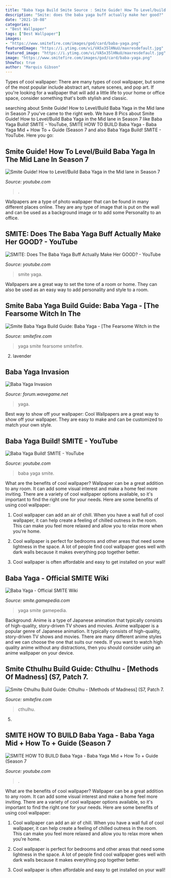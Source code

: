 ```yaml
---
title: "Baba Yaga Build Smite Source : Smite Guide! How To Level/build Baba Yaga In The Mid Lane In Season 7"
description: "Smite: does the baba yaga buff actually make her good?"
date: "2021-10-08"
categories:
- "Best Wallpaper"
tags: ["Best Wallpaper"]
images:
- "https://www.smitefire.com/images/god/card/baba-yaga.png"
featuredImage: "https://i.ytimg.com/vi/VA5x35lHNuU/maxresdefault.jpg"
featured_image: "https://i.ytimg.com/vi/VA5x35lHNuU/maxresdefault.jpg"
image: "https://www.smitefire.com/images/god/card/baba-yaga.png"
ShowToc: true
author: "Marquis Gibson"
---
```



Types of cool wallpaper:
There are many types of cool wallpaper, but some of the most popular include abstract art, nature scenes, and pop art. If you're looking for a wallpaper that will add a little life to your home or office space, consider something that's both stylish and classic.

	

		
searching about Smite Guide! How to Level/Build Baba Yaga in the Mid lane in Season 7 you've came to the right web. We have 8 Pics about Smite Guide! How to Level/Build Baba Yaga in the Mid lane in Season 7 like Baba Yaga Build! SMITE - YouTube, SMITE HOW TO BUILD Baba Yaga - Baba Yaga Mid + How To + Guide (Season 7 and also Baba Yaga Build! SMITE - YouTube. Here you go:
		
    
## Smite Guide! How To Level/Build Baba Yaga In The Mid Lane In Season 7

<img loading=lazy src="https://i.ytimg.com/vi/NoUCiMenyOA/maxresdefault.jpg" onerror="this.onerror=null;this.src='https://tse4.mm.bing.net/th?id=OIP.oDcENsvUMBtKLIyaIwclYQHaEK&amp;pid=15.1';" alt="Smite Guide! How to Level/Build Baba Yaga in the Mid lane in Season 7">

_Source: youtube.com_

>. 

	



Wallpapers are a type of photo wallpaper that can be found in many different places online. They are any type of image that is put on the wall and can be used as a background image or to add some Personality to an office.

    
## SMITE: Does The Baba Yaga Buff Actually Make Her GOOD? - YouTube

<img loading=lazy src="https://i.ytimg.com/vi/VA5x35lHNuU/maxresdefault.jpg" onerror="this.onerror=null;this.src='https://tse2.mm.bing.net/th?id=OIP.mcVqCzGeREdcdoLbpwjaoQHaEK&amp;pid=15.1';" alt="SMITE: Does The Baba Yaga Buff Actually Make Her GOOD? - YouTube">

_Source: youtube.com_

>smite yaga. 

	

Wallpapers are a great way to set the tone of a room or home. They can also be used as an easy way to add personality and style to a room.

    
## Smite Baba Yaga Build Guide: Baba Yaga - [The Fearsome Witch In The

<img loading=lazy src="https://www.smitefire.com/images/god/card/baba-yaga.png" onerror="this.onerror=null;this.src='https://tse2.mm.bing.net/th?id=OIP.S2fWhMgLo-P3WS4sWPiVLQAAAA&amp;pid=15.1';" alt="Smite Baba Yaga Build Guide: Baba Yaga - [The Fearsome Witch in the">

_Source: smitefire.com_

>yaga smite fearsome smitefire. 

	

2. lavender 

    
## Baba Yaga Invasion

<img loading=lazy src="https://i.imgur.com/NGvNtE2.jpg" onerror="this.onerror=null;this.src='https://tse4.mm.bing.net/th?id=OIP.jaAd4C1uB6oT_anB_84m3AHaE0&amp;pid=15.1';" alt="Baba Yaga Invasion">

_Source: forum.wavegame.net_

>yaga. 

	

Best way to show off your wallpaper:
Cool Wallpapers are a great way to show off your wallpaper. They are easy to make and can be customized to match your own style.

    
## Baba Yaga Build! SMITE - YouTube

<img loading=lazy src="https://i.ytimg.com/vi/PMb7bVHae6o/maxresdefault.jpg" onerror="this.onerror=null;this.src='https://tse2.mm.bing.net/th?id=OIP.wFAJZJ8GQMxOQypqIgUZWAHaEK&amp;pid=15.1';" alt="Baba Yaga Build! SMITE - YouTube">

_Source: youtube.com_

>baba yaga smite. 

	

What are the benefits of cool wallpaper?
Wallpaper can be a great addition to any room. It can add some visual interest and make a home feel more inviting. There are a variety of cool wallpaper options available, so it's important to find the right one for your needs. Here are some benefits of using cool wallpaper: 
1. Cool wallpaper can add an air of chill. When you have a wall full of cool wallpaper, it can help create a feeling of chilled outness in the room. This can make you feel more relaxed and allow you to relax more when you're home. 

2. Cool wallpaper is perfect for bedrooms and other areas that need some lightness in the space. A lot of people find cool wallpaper goes well with dark walls because it makes everything pop together better. 

3. Cool wallpaper is often affordable and easy to get installed on your wall!

    
## Baba Yaga - Official SMITE Wiki

<img loading=lazy src="https://gamepedia.cursecdn.com/smite_gamepedia/3/32/SkinShot_BabaYaga_Diamond.png" onerror="this.onerror=null;this.src='https://tse1.mm.bing.net/th?id=OIP.9x5MtzmnFWMEKQmQxvY5fgHaGq&amp;pid=15.1';" alt="Baba Yaga - Official SMITE Wiki">

_Source: smite.gamepedia.com_

>yaga smite gamepedia. 

	

Background: Anime is a type of Japanese animation that typically consists of high-quality, story-driven TV shows and movies.
Anime wallpaper is a popular genre of Japanese animation. It typically consists of high-quality, story-driven TV shows and movies. There are many different anime styles and we can choose the one that suits our needs. If you want to watch high quality anime without any distractions, then you should consider using an anime wallpaper on your device.

    
## Smite Cthulhu Build Guide: Cthulhu - [Methods Of Madness] (S7, Patch 7.

<img loading=lazy src="https://i.imgur.com/CIi7g9D.gif" onerror="this.onerror=null;this.src='https://tse2.mm.bing.net/th?id=OIP.xkawcF2ZK7daReuHbJFYRgAAAA&amp;pid=15.1';" alt="Smite Cthulhu Build Guide: Cthulhu - [Methods of Madness] (S7, Patch 7.">

_Source: smitefire.com_

>cthulhu. 

	

5.

    
## SMITE HOW TO BUILD Baba Yaga - Baba Yaga Mid + How To + Guide (Season 7

<img loading=lazy src="https://i.ytimg.com/vi/2DB2YAcZa4U/maxresdefault.jpg" onerror="this.onerror=null;this.src='https://tse2.mm.bing.net/th?id=OIP.CdFTZnhMfSWvUUFEq0vRKAHaEK&amp;pid=15.1';" alt="SMITE HOW TO BUILD Baba Yaga - Baba Yaga Mid + How To + Guide (Season 7">

_Source: youtube.com_

>. 

	

What are the benefits of cool wallpaper?
Wallpaper can be a great addition to any room. It can add some visual interest and make a home feel more inviting. There are a variety of cool wallpaper options available, so it's important to find the right one for your needs. Here are some benefits of using cool wallpaper: 
1. Cool wallpaper can add an air of chill. When you have a wall full of cool wallpaper, it can help create a feeling of chilled outness in the room. This can make you feel more relaxed and allow you to relax more when you're home. 

2. Cool wallpaper is perfect for bedrooms and other areas that need some lightness in the space. A lot of people find cool wallpaper goes well with dark walls because it makes everything pop together better. 

3. Cool wallpaper is often affordable and easy to get installed on your wall!

